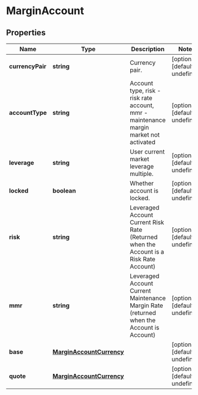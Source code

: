 # MarginAccount

## Properties

Name | Type | Description | Notes
------------ | ------------- | ------------- | -------------
**currencyPair** | **string** | Currency pair. | [optional] [default to undefined]
**accountType** | **string** | Account type, risk - risk rate account, mmr - maintenance margin market not activated | [optional] [default to undefined]
**leverage** | **string** | User current market leverage multiple. | [optional] [default to undefined]
**locked** | **boolean** | Whether account is locked. | [optional] [default to undefined]
**risk** | **string** | Leveraged Account Current Risk Rate (Returned when the Account is a Risk Rate Account) | [optional] [default to undefined]
**mmr** | **string** | Leveraged Account Current Maintenance Margin Rate (returned when the Account is Account) | [optional] [default to undefined]
**base** | [**MarginAccountCurrency**](MarginAccountCurrency.md) |  | [optional] [default to undefined]
**quote** | [**MarginAccountCurrency**](MarginAccountCurrency.md) |  | [optional] [default to undefined]

